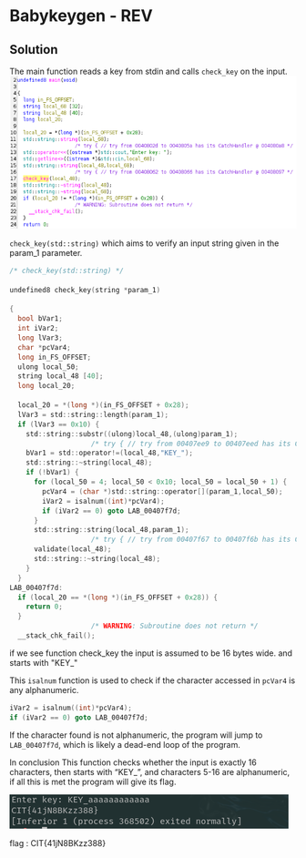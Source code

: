 # Babykeygen - REV

## Solution

The main function reads a key from stdin and calls `check_key` on the input.
![img](img1.png)

`check_key(std::string)` which aims to verify an input string given in the param_1 parameter.

```c
/* check_key(std::string) */

undefined8 check_key(string *param_1)

{
  bool bVar1;
  int iVar2;
  long lVar3;
  char *pcVar4;
  long in_FS_OFFSET;
  ulong local_50;
  string local_48 [40];
  long local_20;
  
  local_20 = *(long *)(in_FS_OFFSET + 0x28);
  lVar3 = std::string::length(param_1);
  if (lVar3 == 0x10) {
    std::string::substr((ulong)local_48,(ulong)param_1);
                    /* try { // try from 00407ee9 to 00407eed has its CatchHandler @ 00407f8e */
    bVar1 = std::operator!=(local_48,"KEY_");
    std::string::~string(local_48);
    if (!bVar1) {
      for (local_50 = 4; local_50 < 0x10; local_50 = local_50 + 1) {
        pcVar4 = (char *)std::string::operator[](param_1,local_50);
        iVar2 = isalnum((int)*pcVar4);
        if (iVar2 == 0) goto LAB_00407f7d;
      }
      std::string::string(local_48,param_1);
                    /* try { // try from 00407f67 to 00407f6b has its CatchHandler @ 00407fbc */
      validate(local_48);
      std::string::~string(local_48);
    }
  }
LAB_00407f7d:
  if (local_20 == *(long *)(in_FS_OFFSET + 0x28)) {
    return 0;
  }
                    /* WARNING: Subroutine does not return */
  __stack_chk_fail();
```
if we see function check_key the input is assumed to be 16 bytes wide. and starts with "KEY_" 

This `isalnum` function is used to check if the character accessed in `pcVar4` is any alphanumeric.
```c
iVar2 = isalnum((int)*pcVar4);
if (iVar2 == 0) goto LAB_00407f7d;
```
If the character found is not alphanumeric, the program will jump to `LAB_00407f7d`, which is likely a dead-end loop of the program.

In conclusion This function checks whether the input is exactly 16 characters, then starts with “KEY_”, and characters 5-16 are alphanumeric, if all this is met the program will give its flag.

![img](img2.png)

flag : CIT{41jN8BKzz388}
